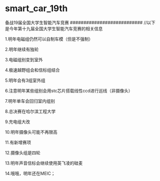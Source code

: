 # smart_car_19th
备战19届全国大学生智能汽车竞赛
###########################
//以下是今年第十九届全国大学生智能汽车竞赛的相关信息

1.明年电磁组仍然可以自制车模（但是不强制）

2.明年继续有独轮

3.电磁组别变到室外

4.极速越野组会和信标组结合

5.明年会有3组室外组

6.注意明年某些组别会用stc芯片搭载线性ccd进行巡线（非摄像头）

7.明年单车会回归室内组别

8.总决赛在哈尔滨工程大学

9.充电组大改

10.明年摄像头可能不再限高

11.有新增赛项

12.摄像头组是四轮

13.明年声音信标会继续使用英飞凌的硅麦

14.哦哦，明年还在MEIC；
